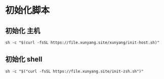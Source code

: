 

# 初始化脚本

## 初始化 主机

`sh -c "$(curl -fsSL https://file.xunyang.site/xunyang/init-host.sh)"`



## 初始化 shell

`sh -c "$("curl -fsSL https://file.xunyang.site/init-zsh.sh")"`


